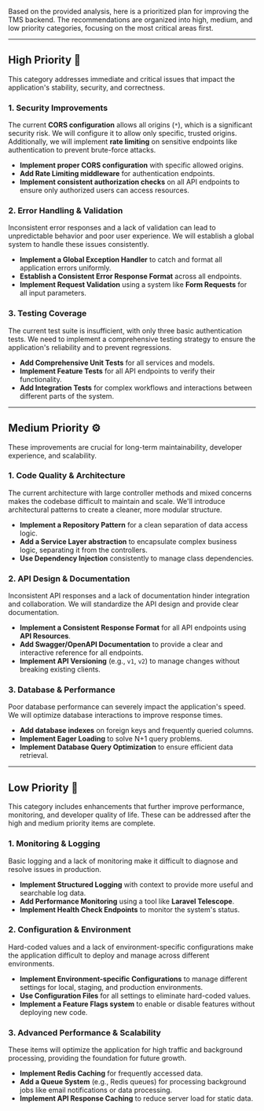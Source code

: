 Based on the provided analysis, here is a prioritized plan for improving the TMS backend. The recommendations are organized into high, medium, and low priority categories, focusing on the most critical areas first.

---

## **High Priority** 🚨

This category addresses immediate and critical issues that impact the application's stability, security, and correctness.

### **1. Security Improvements**

The current **CORS configuration** allows all origins (`*`), which is a significant security risk. We will configure it to allow only specific, trusted origins. Additionally, we will implement **rate limiting** on sensitive endpoints like authentication to prevent brute-force attacks.

-   **Implement proper CORS configuration** with specific allowed origins.
-   **Add Rate Limiting middleware** for authentication endpoints.
-   **Implement consistent authorization checks** on all API endpoints to ensure only authorized users can access resources.

### **2. Error Handling & Validation**

Inconsistent error responses and a lack of validation can lead to unpredictable behavior and poor user experience. We will establish a global system to handle these issues consistently.

-   **Implement a Global Exception Handler** to catch and format all application errors uniformly.
-   **Establish a Consistent Error Response Format** across all endpoints.
-   **Implement Request Validation** using a system like **Form Requests** for all input parameters.

### **3. Testing Coverage**

The current test suite is insufficient, with only three basic authentication tests. We need to implement a comprehensive testing strategy to ensure the application's reliability and to prevent regressions.

-   **Add Comprehensive Unit Tests** for all services and models.
-   **Implement Feature Tests** for all API endpoints to verify their functionality.
-   **Add Integration Tests** for complex workflows and interactions between different parts of the system.

---

## **Medium Priority** ⚙️

These improvements are crucial for long-term maintainability, developer experience, and scalability.

### **1. Code Quality & Architecture**

The current architecture with large controller methods and mixed concerns makes the codebase difficult to maintain and scale. We'll introduce architectural patterns to create a cleaner, more modular structure.

-   **Implement a Repository Pattern** for a clean separation of data access logic.
-   **Add a Service Layer abstraction** to encapsulate complex business logic, separating it from the controllers.
-   **Use Dependency Injection** consistently to manage class dependencies.

### **2. API Design & Documentation**

Inconsistent API responses and a lack of documentation hinder integration and collaboration. We will standardize the API design and provide clear documentation.

-   **Implement a Consistent Response Format** for all API endpoints using **API Resources**.
-   **Add Swagger/OpenAPI Documentation** to provide a clear and interactive reference for all endpoints.
-   **Implement API Versioning** (e.g., `v1`, `v2`) to manage changes without breaking existing clients.

### **3. Database & Performance**

Poor database performance can severely impact the application's speed. We will optimize database interactions to improve response times.

-   **Add database indexes** on foreign keys and frequently queried columns.
-   **Implement Eager Loading** to solve N+1 query problems.
-   **Implement Database Query Optimization** to ensure efficient data retrieval.

---

## **Low Priority** 🚀

This category includes enhancements that further improve performance, monitoring, and developer quality of life. These can be addressed after the high and medium priority items are complete.

### **1. Monitoring & Logging**

Basic logging and a lack of monitoring make it difficult to diagnose and resolve issues in production.

-   **Implement Structured Logging** with context to provide more useful and searchable log data.
-   **Add Performance Monitoring** using a tool like **Laravel Telescope**.
-   **Implement Health Check Endpoints** to monitor the system's status.

### **2. Configuration & Environment**

Hard-coded values and a lack of environment-specific configurations make the application difficult to deploy and manage across different environments.

-   **Implement Environment-specific Configurations** to manage different settings for local, staging, and production environments.
-   **Use Configuration Files** for all settings to eliminate hard-coded values.
-   **Implement a Feature Flags system** to enable or disable features without deploying new code.

### **3. Advanced Performance & Scalability**

These items will optimize the application for high traffic and background processing, providing the foundation for future growth.

-   **Implement Redis Caching** for frequently accessed data.
-   **Add a Queue System** (e.g., Redis queues) for processing background jobs like email notifications or data processing.
-   **Implement API Response Caching** to reduce server load for static data.
